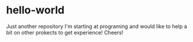 # hello-world
Just another repository
I'm starting at programing and would like to help a bit on other prokects to get experience!
Cheers!
